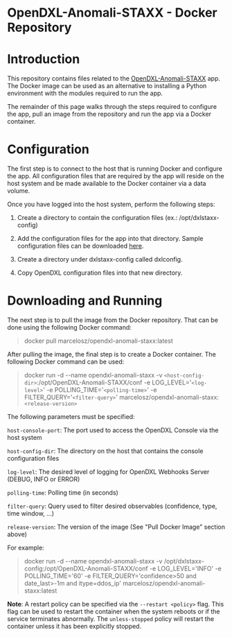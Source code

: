 # OpenDXL-Anomali-STAXX - Docker Repository

Introduction
============

This repository contains files related to the [OpenDXL-Anomali-STAXX](https://github.com/marcelosz/OpenDXL-Anomali-STAXX) app. The Docker image can be used as an alternative to installing a Python environment with the modules required to run the app.

The remainder of this page walks through the steps required to configure the app, pull an image from the repository and run the app via a Docker container.

Configuration
=============

The first step is to connect to the host that is running Docker and configure the app. All configuration files that are required by the app will reside on the host system and be made available to the Docker container via a data volume.

Once you have logged into the host system, perform the following steps:

1. Create a directory to contain the configuration files (ex.: /opt/dxlstaxx-config)

2. Add the configuration files for the app into that directory. Sample configuration files can be downloaded [here](https://github.com/marcelosz/OpenDXL-Anomali-STAXX/tree/master/conf).

3. Create a directory under dxlstaxx-config called dxlconfig.

4. Copy OpenDXL configuration files into that new directory.

Downloading and Running
===

The next step is to pull the image from the Docker repository. That can be done using the following Docker command:

> docker pull marcelosz/opendxl-anomali-staxx:latest

After pulling the image, the final step is to create a Docker container. The following Docker command can be used:

> docker run -d --name opendxl-anomali-staxx -v `<host-config-dir>`:/opt/OpenDXL-Anomali-STAXX/conf -e LOG_LEVEL='`<log-level>`' -e POLLING_TIME='`<polling-time>`' -e FILTER_QUERY='`<filter-query>`' marcelosz/opendxl-anomali-staxx:`<release-version>`

The following parameters must be specified:

`host-console-port`: The port used to access the OpenDXL Console via the host system

`host-config-dir`: The directory on the host that contains the console configuration files

`log-level`: The desired level of logging for OpenDXL Webhooks Server (DEBUG, INFO or ERROR)

`polling-time`: Polling time (in seconds)

`filter-query`:  Query used to filter desired observables (confidence, type, time window, ...)

`release-version`: The version of the image (See "Pull Docker Image" section above)

For example:

> docker run -d --name opendxl-anomali-staxx -v /opt/dxlstaxx-config:/opt/OpenDXL-Anomali-STAXX/conf -e LOG_LEVEL='INFO' -e POLLING_TIME='60' -e FILTER_QUERY='confidence>50 and date_last>-1m and itype=ddos_ip' marcelosz/opendxl-anomali-staxx:latest

**Note**: A restart policy can be specified via the `--restart <policy>` flag. This flag can be used to restart the container when the system reboots or if the service terminates abnormally. The `unless-stopped` policy will restart the container unless it has been explicitly stopped.
